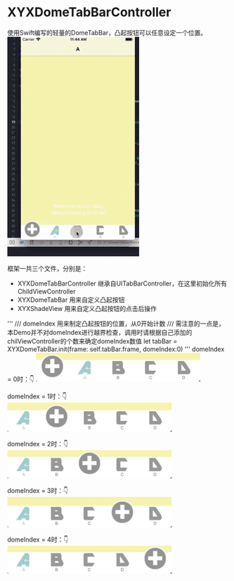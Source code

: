 # XYXDomeTabBarController
使用Swift编写的轻量的DomeTabBar，凸起按钮可以任意设定一个位置。
![gif](./ReadMe/aa.gif)

框架一共三个文件，分别是：
- XYXDomeTabBarController 继承自UITabBarController，在这里初始化所有ChildViewController
- XYXDomeTabBar 用来自定义凸起按钮
- XYXShadeView 用来自定义凸起按钮的点击后操作

'''
/// domeIndex 用来制定凸起按钮的位置，从0开始计数
/// 需注意的一点是，本Demo并不对domeIndex进行越界检查，调用时请根据自己添加的chilViewController的个数来确定domeIndex数值
let tabBar = XYXDomeTabBar.init(frame: self.tabBar.frame, domeIndex:0)
'''
domeIndex = 0时：👇
![domeIndex = 0](./ReadMe/0.png)

domeIndex = 1时：👇
![imdomeIndex = 1](./ReadMe/1.png)

domeIndex = 2时：👇
![domeIndex = 2](./ReadMe/2.png)

domeIndex = 3时：👇
![domeIndex = 3](./ReadMe/3.png)

domeIndex = 4时：👇
![domeIndex = 4](./ReadMe/4.png)
